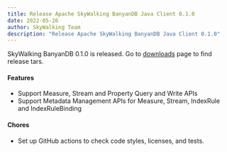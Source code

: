 ```yaml
---
title: Release Apache SkyWalking BanyanDB Java Client 0.1.0
date: 2022-05-26
author: SkyWalking Team
description: "Release Apache SkyWalking BanyanDB Java Client 0.1.0"
---
```


SkyWalking BanyanDB 0.1.0 is released. Go to [downloads](/downloads) page to find release tars.

#### Features

* Support Measure, Stream and Property Query and Write APIs
* Support Metadata Management APIs for Measure, Stream, IndexRule and IndexRuleBinding

#### Chores

* Set up GitHub actions to check code styles, licenses, and tests.
